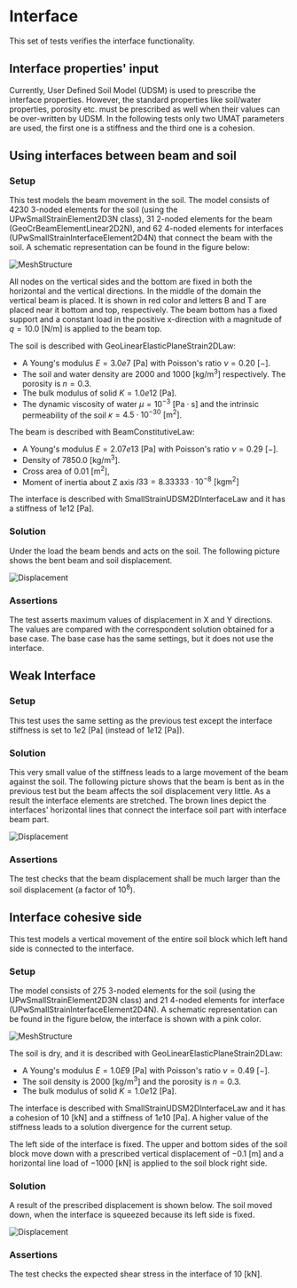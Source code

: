 # Interface

This set of tests verifies the interface functionality.

## Interface properties' input

Currently, User Defined Soil Model (UDSM) is used to prescribe the interface properties. However, the standard properties like soil/water properties, porosity etc. must be prescribed as well when their values can be over-written by UDSM. In the following tests only two UMAT parameters are used, the first one is a stiffness and the third one is a cohesion.   

## Using interfaces between beam and soil

### Setup

This test models the beam movement in the soil. The model consists of 4230 3-noded elements for the soil (using the UPwSmallStrainElement2D3N class), 31 2-noded elements for the beam (GeoCrBeamElementLinear2D2N), and 62 4-noded elements for interfaces (UPwSmallStrainInterfaceElement2D4N) that connect the beam with the soil. A schematic representation can be found in the figure below:

![MeshStructure](interface_on_beam.svg)

All nodes on the vertical sides and the bottom are fixed in both the horizontal and the vertical directions. In the middle of the domain the vertical beam is placed. It is shown in red color and letters B and T are placed near it bottom and top, respectively. The beam bottom has a fixed support and a constant load in the positive x-direction with a magnitude of $q=10.0 \  \mathrm{[N/m]}$ is applied to the beam top. 


The soil is described with GeoLinearElasticPlaneStrain2DLaw:
-   A Young's modulus $E = 3.0e7 \  \mathrm{[Pa]}$ with Poisson's ratio $\nu = 0.20 \  \mathrm{[-]}$.
-   The soil and water density are $2000$ and $1000 \  \mathrm{[kg/m^3]}$ respectively. The porosity is $n=0.3$. 
-   The bulk modulus of solid $K = 1.0e12 \  \mathrm{[Pa]}$.
-   The dynamic viscosity of water $\mu = 10^{-3} \  \mathrm{[Pa \cdot s]}$ and the intrinsic permeability of the soil $\kappa = 4.5\cdot 10^{-30} \  \mathrm{[m^2]}$.


The beam is described with BeamConstitutiveLaw:
-   A Young's modulus $E = 2.07e13 \  \mathrm{[Pa]}$ with Poisson's ratio $\nu = 0.29 \  \mathrm{[-]}$.
-   Density of $7850.0 \  \mathrm{[kg/m^3]}$.
-   Cross area of $0.01 \  \mathrm{[m^2]}$,
-   Moment of inertia about Z axis $I33 = 8.33333\cdot 10^{-8} \  \mathrm{[kg m^2]}$

The interface is described with SmallStrainUDSM2DInterfaceLaw and it has a stiffness of $1e12 \  \mathrm{[Pa]}$.  

### Solution

Under the load the beam bends and acts on the soil. The following picture shows the bent beam and soil displacement.

![Displacement](interface_on_beam_deformation.svg)

### Assertions

The test asserts maximum values of displacement in X and Y directions. The values are compared with the correspondent solution obtained for a base case. The base case has the same settings, but it does not use the interface. 

## Weak Interface

### Setup

This test uses the same setting as the previous test except the interface stiffness is set to $1e2 \  \mathrm{[Pa]}$ (instead of $1e12 \  \mathrm{[Pa]}$). 

### Solution

This very small value of the stiffness leads to a large movement of the beam against the soil. The following picture shows that the beam is bent as in the previous test but the beam affects the soil displacement very little. As a result the interface elements are stretched. The brown lines depict the interfaces' horizontal lines that connect the interface soil part with interface beam part. 

![Displacement](weak_interface_on_beam_deformation.svg)

### Assertions

The test checks that the beam displacement shall be much larger than the soil displacement (a factor of $10^8$). 

## Interface cohesive side

This test models a vertical movement of the entire soil block which left hand side is connected to the interface. 

### Setup

The model consists of 275 3-noded elements for the soil (using the UPwSmallStrainElement2D3N class) and 21 4-noded elements for interface (UPwSmallStrainInterfaceElement2D4N). A schematic representation can be found in the figure below, the interface is shown with a pink color. 

![MeshStructure](box.svg)

The soil is dry, and it is described with GeoLinearElasticPlaneStrain2DLaw:
-   A Young's modulus $E = 1.0E9 \  \mathrm{[Pa]}$ with Poisson's ratio $\nu = 0.49 \  \mathrm{[-]}$.
-   The soil density is $2000 \  \mathrm{[kg/m^3]}$ and the porosity is $n=0.3$. 
-   The bulk modulus of solid $K = 1.0e12 \  \mathrm{[Pa]}$.

The interface is described with SmallStrainUDSM2DInterfaceLaw and it has a cohesion of $10 \  \mathrm{[kN]}$ and a stiffness of $1e10 \  \mathrm{[Pa]}$. A higher value of the stiffness leads to a solution divergence for the current setup.

The left side of the interface is fixed. The upper and bottom sides of the soil block move down with a prescribed vertical displacement of $-0.1 \  \mathrm{[m]}$  and a horizontal line load of $-1000 \  \mathrm{[kN]}$  is applied to the soil block right side. 

### Solution

A result of the prescribed displacement is shown below. The soil moved down, when the interface is squeezed because its left side is fixed.  

![Displacement](box-moved.svg)


### Assertions

The test checks the expected shear stress in the interface of $10 \  \mathrm{[kN]}$. 
